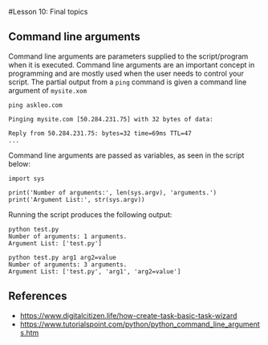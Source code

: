 #Lesson 10: Final topics

<!--
1.2.3. Scheduled tasks and cron jobs. 
3.6.Shell execution. 
3.6.1. Executing programs from the computer being used. 
3.6.2. Sending input to the programs. 
3.6.3. Getting output from the programs. 
3.6.4. Adding a scheduled task.
-->

## Command line arguments
Command line arguments are parameters supplied to the script/program when it is executed. Command line arguments are an important concept in programming and are mostly used when the user needs to control your script. The partial output from a ```ping``` command  is given a command line argument of ```mysite.xom```
~~~
ping askleo.com

Pinging mysite.com [50.284.231.75] with 32 bytes of data:

Reply from 50.284.231.75: bytes=32 time=69ms TTL=47
...
~~~
Command line arguments are passed as variables, as seen in the script below:
~~~
import sys

print('Number of arguments:', len(sys.argv), 'arguments.')
print('Argument List:', str(sys.argv))
~~~
Running the script produces the following output:
~~~
python test.py
Number of arguments: 1 arguments.
Argument List: ['test.py']

python test.py arg1 arg2=value
Number of arguments: 3 arguments.
Argument List: ['test.py', 'arg1', 'arg2=value']
~~~

## References
* https://www.digitalcitizen.life/how-create-task-basic-task-wizard
* https://www.tutorialspoint.com/python/python_command_line_arguments.htm
